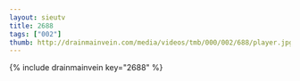 ```yaml
--- 
layout: sieutv
title: 2688
tags: ["002"]
thumb: http://drainmainvein.com/media/videos/tmb/000/002/688/player.jpg
---
```

{% include drainmainvein key="2688" %} 
